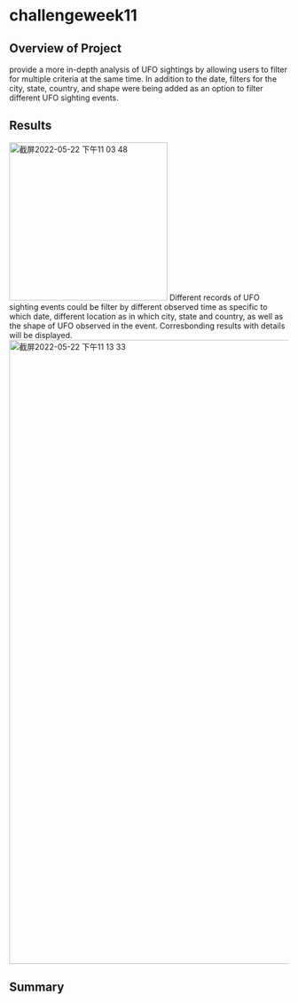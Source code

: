 # challengeweek11


## Overview of Project


provide a more in-depth analysis of UFO sightings by allowing users to filter for multiple criteria at the same time. In addition to the date, filters for the city, state, country, and shape were being added as an option to filter different UFO sighting events.


## Results


<img width="285" alt="截屏2022-05-22 下午11 03 48" src="https://user-images.githubusercontent.com/100896537/169735422-2928eb1c-572b-4b57-aabf-a8efdae9e995.png">
Different records of UFO sighting events could be filter by different observed time as specific to which date, different location as in which city, state and country, as well as the shape of UFO observed in the event. Corresbonding results with details will be displayed. 
<img width="1125" alt="截屏2022-05-22 下午11 13 33" src="https://user-images.githubusercontent.com/100896537/169736262-e747cb20-aca7-4372-87c5-c91b42393f95.png">


## Summary


